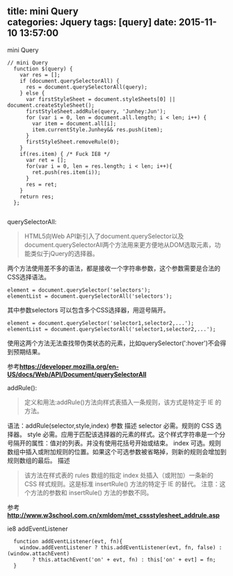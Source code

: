 title: mini Query			
categories: Jquery
tags: [query]
date: 2015-11-10 13:57:00
---

mini Query
```
// mini Query
  function $(query) {
    var res = [];
    if (document.querySelectorAll) {
      res = document.querySelectorAll(query);
    } else {
      var firstStyleSheet = document.styleSheets[0] || document.createStyleSheet();
      firstStyleSheet.addRule(query, 'Junhey:Jun');
      for (var i = 0, len = document.all.length; i < len; i++) {
        var item = document.all[i];
        item.currentStyle.Junhey&& res.push(item);
      }
      firstStyleSheet.removeRule(0);
    }
    if(res.item) { /* Fuck IE8 */
      var ret = [];
      for(var i = 0, len = res.length; i < len; i++){
        ret.push(res.item(i));
      }
      res = ret;
    }
    return res;
  };
  
```

querySelectorAll:
> HTML5向Web API新引入了document.querySelector以及document.querySelectorAll两个方法用来更方便地从DOM选取元素，功能类似于jQuery的选择器。

两个方法使用差不多的语法，都是接收一个字符串参数，这个参数需要是合法的CSS选择语法。
```
element = document.querySelector('selectors');
elementList = document.querySelectorAll('selectors');
```
其中参数selectors 可以包含多个CSS选择器，用逗号隔开。
```
element = document.querySelector('selector1,selector2,...');
elementList = document.querySelectorAll('selector1,selector2,...');
```
使用这两个方法无法查找带伪类状态的元素，比如querySelector(':hover')不会得到预期结果。

参考**https://developer.mozilla.org/en-US/docs/Web/API/Document/querySelectorAll**


addRule():
> 定义和用法:addRule()方法向样式表插入一条规则，该方式是特定于 IE 的方法。

语法：addRule(selector,style,index)
参数 	描述
selector 必需。规则的 CSS 选择器。
style  必需。应用于匹配该选择器的元素的样式。这个样式字符串是一个分号隔开的属性：值对的列表。并没有使用花括号开始或结束。
index 可选。规则数组中插入或附加规则的位置。如果这个可选参数被省略掉，则新的规则会增加到规则数组的最后。
描述

>该方法在样式表的 rules 数组的指定 index 处插入（或附加）一条新的 CSS 样式规则。这是标准 insertRule() 方法的特定于 IE 的替代。
注意：这个方法的参数和 insertRule() 方法的参数不同。

参考**http://www.w3school.com.cn/xmldom/met_cssstylesheet_addrule.asp**


ie8 addEventListener
```
  function addEventListener(evt, fn){
    window.addEventListener ? this.addEventListener(evt, fn, false) : (window.attachEvent)
        ? this.attachEvent('on' + evt, fn) : this['on' + evt] = fn;
  }
```
